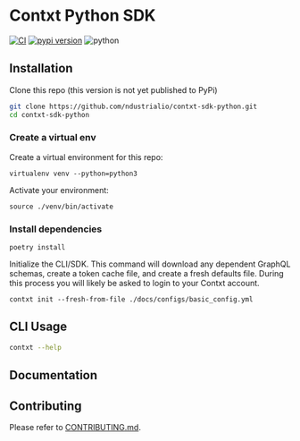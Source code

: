 # Contxt Python SDK

[![CI](https://github.com/ndustrialio/contxt-sdk-python/workflows/CI/badge.svg)](https://github.com/ndustrialio/contxt-sdk-python/actions?query=workflow%3ACI)
[![pypi version](https://img.shields.io/pypi/v/contxt-sdk.svg)](https://pypi.org/project/contxt-sdk/)
![python](https://img.shields.io/badge/python-3.7+-blue.svg)

## Installation

Clone this repo (this version is not yet published to PyPi)
```sh
git clone https://github.com/ndustrialio/contxt-sdk-python.git
cd contxt-sdk-python
```

### Create a virtual env

Create a virtual environment for this repo:
```shell
virtualenv venv --python=python3
```

Activate your environment:
```shell
source ./venv/bin/activate
```

### Install dependencies
```shell
poetry install
```


Initialize the CLI/SDK. This command will download any dependent GraphQL schemas, create a token cache file, and create
a fresh defaults file. During this process you will likely be asked to login to your Contxt account.
```shell
contxt init --fresh-from-file ./docs/configs/basic_config.yml
```

## CLI Usage

```sh
contxt --help
```

## Documentation


## Contributing

Please refer to [CONTRIBUTING.md](CONTRIBUTING.md).
